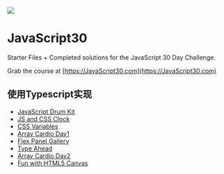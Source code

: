 ![](https://javascript30.com/images/JS3-social-share.png)

# JavaScript30

Starter Files + Completed solutions for the JavaScript 30 Day Challenge.

Grab the course at [https://JavaScript30.com](https://JavaScript30.com)

## 使用Typescript实现

* [JavaScript Drum Kit](https://www.wangfan.site/JavaScript30/01%20-%20JavaScript%20Drum%20Kit/index.html)
* [JS and CSS Clock](https://www.wangfan.site/JavaScript30/02%20-%20JS%20and%20CSS%20Clock/index.html)
* [CSS Variables](https://www.wangfan.site/JavaScript30/03%20-%20CSS%20Variables/index.html)
* [Array Cardio Day1](https://www.wangfan.site/JavaScript30/04%20-%20Array%20Cardio%20Day%201/index.html)
* [Flex Panel Gallery](https://www.wangfan.site/JavaScript30/05%20-%20Flex%20Panel%20Gallery/index.html)
* [Type Ahead](https://www.wangfan.site/JavaScript30/06%20-%20Type%20Ahead/index.html)
* [Array Cardio Day2](https://www.wangfan.site/JavaScript30/07%20-%20Array%20Cardio%20Day%202/index.html)
* [Fun with HTML5 Canvas](https://www.wangfan.site/JavaScript30/08%20-%20Fun%20with%20HTML5%20Canvas/index.html)


